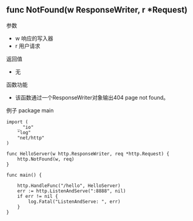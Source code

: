 ## func NotFound(w ResponseWriter, r *Request) 

参数

- w 响应的写入器
- r 用户请求

返回值

- 无

函数功能 

- 该函数通过一个ResponseWriter对象输出404 page not found。

例子
  package main
	
	import (
		_ "io"
		"log"
		"net/http"
	)
	
	func HelloServer(w http.ResponseWriter, req *http.Request) {
		http.NotFound(w, req)
	}
	
	func main() {
	
		http.HandleFunc("/hello", HelloServer)
		err := http.ListenAndServe(":8888", nil)
		if err != nil {
			log.Fatal("ListenAndServe: ", err)
		}
	}
